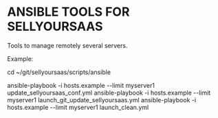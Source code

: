 # ANSIBLE TOOLS FOR SELLYOURSAAS #

Tools to manage remotely several servers. 



Example:

cd ~/git/sellyoursaas/scripts/ansible

ansible-playbook -i hosts.example --limit myserver1 update_sellyoursaas_conf.yml
ansible-playbook -i hosts.example --limit myserver1 launch_git_update_sellyoursaas.yml
ansible-playbook -i hosts.example --limit myserver1 launch_clean.yml


